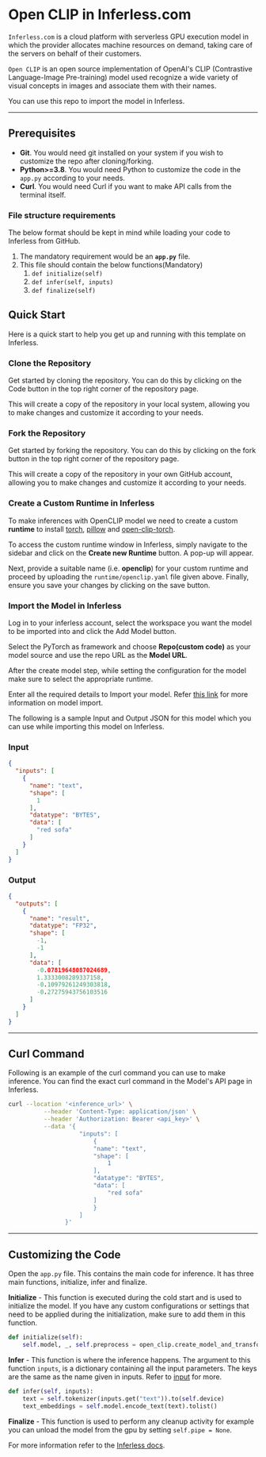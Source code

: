 # Open CLIP in Inferless.com
`Inferless.com` is a cloud platform with serverless GPU execution model in which the  provider allocates machine resources on demand, taking care of the servers on behalf of their customers.

`Open CLIP` is an open source implementation of OpenAI's CLIP (Contrastive Language-Image Pre-training) model used recognize a wide variety of visual concepts in images and associate them with their names. 

You can use this repo to import the model in Inferless.

---
## Prerequisites
- **Git**. You would need git installed on your system if you wish to customize the repo after cloning/forking.
- **Python>=3.8**. You would need Python to customize the code in the `app.py` according to your needs.
- **Curl**. You would need Curl if you want to make API calls from the terminal itself.

### File structure requirements
The below format should be kept in mind while loading your code to Inferless from GitHub.
1. The mandatory requirement would be an **`app.py`** file.
2. This file should contain the below functions(Mandatory)
	1. `def initialize(self)`
	2. `def infer(self, inputs)`
	3. `def finalize(self)`

## Quick Start
Here is a quick start to help you get up and running with this template on Inferless.

### Clone the Repository
Get started by cloning the repository. You can do this by clicking on the Code button in the top right corner of the repository page.

This will create a copy of the repository in your local system, allowing you to make changes and customize it according to your needs.

### Fork the Repository
Get started by forking the repository. You can do this by clicking on the fork button in the top right corner of the repository page.

This will create a copy of the repository in your own GitHub account, allowing you to make changes and customize it according to your needs.

### Create a Custom Runtime in Inferless
To make inferences with OpenCLIP model we need to create a custom **runtime** to install [torch](https://pytorch.org/get-started/locally/#linux-python), [pillow](https://pypi.org/project/Pillow/) and [open-clip-torch](https://pypi.org/project/open-clip-torch/).

To access the custom runtime window in Inferless, simply navigate to the sidebar and click on the **Create new Runtime** button. A pop-up will appear.

Next, provide a suitable name (i.e. **openclip**) for your custom runtime and proceed by uploading the `runtime/openclip.yaml` file given above. Finally, ensure you save your changes by clicking on the save button.

### Import the Model in Inferless
Log in to your inferless account, select the workspace you want the model to be imported into and click the Add Model button.

Select the PyTorch as framework and choose **Repo(custom code)** as your model source and use the repo URL as the **Model URL**.

After the create model step, while setting the configuration for the model make sure to select the appropriate runtime.

Enter all the required details to Import your model. Refer [this link](https://docs.inferless.com/integrations/github-custom-code) for more information on model import.

The following is a sample Input and Output JSON for this model which you can use while importing this model on Inferless.

### Input
```json
{
  "inputs": [
    {
      "name": "text",
      "shape": [
        1
      ],
      "datatype": "BYTES",
      "data": [
        "red sofa"
      ]
    }
  ]
}
```

### Output
```json
{
  "outputs": [
    {
      "name": "result",
      "datatype": "FP32",
      "shape": [
        -1,
        -1
      ],
      "data": [
        -0.07819648087024689,
        1.3333008289337158,
        -0.10979261249303818,
        -0.27275943756103516
      ]
    }
  ]
}
```

---
## Curl Command
Following is an example of the curl command you can use to make inference. You can find the exact curl command in the Model's API page in Inferless.

```bash
curl --location '<inference_url>' \
          --header 'Content-Type: application/json' \
          --header 'Authorization: Bearer <api_key>' \
          --data '{
					"inputs": [
						{
						"name": "text",
						"shape": [
							1
						],
						"datatype": "BYTES",
						"data": [
							"red sofa"
						]
						}
					]
				}'
```

---
## Customizing the Code
Open the `app.py` file. This contains the main code for inference. It has three main functions, initialize, infer and finalize.

**Initialize** -  This function is executed during the cold start and is used to initialize the model. If you have any custom configurations or settings that need to be applied during the initialization, make sure to add them in this function.

```python
def initialize(self):
	self.model, _, self.preprocess = open_clip.create_model_and_transforms(MODEL_NAME, pretrained=MODEL_PRETRAINED, cache_dir=CACHE_DIR, device=self.device)
```

**Infer** - This function is where the inference happens. The argument to this function `inputs`, is a dictionary containing all the input parameters. The keys are the same as the name given in inputs. Refer to [input](#input) for more.

```python
def infer(self, inputs):
	text = self.tokenizer(inputs.get("text")).to(self.device)
	text_embeddings = self.model.encode_text(text).tolist()
```

**Finalize** - This function is used to perform any cleanup activity for example you can unload the model from the gpu by setting `self.pipe = None`.


For more information refer to the [Inferless docs](https://docs.inferless.com/).